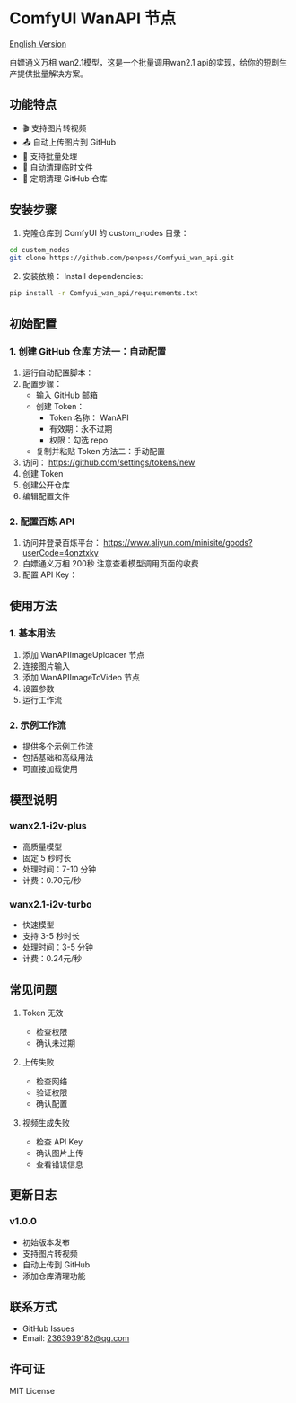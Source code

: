 
# ComfyUI WanAPI 节点

[English Version](README_EN.md)

白嫖通义万相 wan2.1模型，这是一个批量调用wan2.1 api的实现，给你的短剧生产提供批量解决方案。

## 功能特点
- 🎬 支持图片转视频
- 📤 自动上传图片到 GitHub
- 🔄 支持批量处理
- 🧹 自动清理临时文件
- 💾 定期清理 GitHub 仓库

## 安装步骤
1. 克隆仓库到 ComfyUI 的 custom_nodes 目录：
```bash
cd custom_nodes
git clone https://github.com/penposs/Comfyui_wan_api.git
```

2. 安装依赖：
   Install dependencies:
```bash
pip install -r Comfyui_wan_api/requirements.txt
```

## 初始配置
### 1. 创建 GitHub 仓库 方法一：自动配置
1. 运行自动配置脚本：
2. 配置步骤：
   - 输入 GitHub 邮箱
   - 创建 Token：
     - Token 名称： WanAPI
     - 有效期：永不过期
     - 权限：勾选 repo
   - 复制并粘贴 Token 方法二：手动配置
1. 访问： https://github.com/settings/tokens/new
2. 创建 Token
3. 创建公开仓库
4. 编辑配置文件
### 2. 配置百炼 API
1. 访问并登录百炼平台： https://www.aliyun.com/minisite/goods?userCode=4onztxky
2. 白嫖通义万相 200秒
   注意查看模型调用页面的收费
3. 配置 API Key：
## 使用方法
### 1. 基本用法
1. 添加 WanAPIImageUploader 节点
2. 连接图片输入
3. 添加 WanAPIImageToVideo 节点
4. 设置参数
5. 运行工作流
### 2. 示例工作流
- 提供多个示例工作流
- 包括基础和高级用法
- 可直接加载使用
## 模型说明
### wanx2.1-i2v-plus
- 高质量模型
- 固定 5 秒时长
- 处理时间：7-10 分钟
- 计费：0.70元/秒
### wanx2.1-i2v-turbo
- 快速模型
- 支持 3-5 秒时长
- 处理时间：3-5 分钟
- 计费：0.24元/秒
## 常见问题
1. Token 无效
   
   - 检查权限
   - 确认未过期
2. 上传失败
   
   - 检查网络
   - 验证权限
   - 确认配置
3. 视频生成失败
   
   - 检查 API Key
   - 确认图片上传
   - 查看错误信息
## 更新日志
### v1.0.0
- 初始版本发布
- 支持图片转视频
- 自动上传到 GitHub
- 添加仓库清理功能
## 联系方式
- GitHub Issues
- Email: 2363939182@qq.com
## 许可证
MIT License